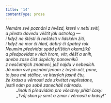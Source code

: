 ```yaml
---
title: '14'
contentType: prose
---
```


<section>

_Nemám své poznání z hvězd, které v nebi svítí,  
a přesto dovedu věštit jak astrolog —  
i když ne štěstí či neštěstí v lidském žití,  
i když ne mor či hlad, dobrý či špatný rok.  
Neumím předvídat spád příštích okamžiků  
a předpovídat v nich hrom, vítr, déšť a sníh,  
anebo zase číst úspěchy panovníků  
z nesčetných znamení, jež najdu v nebesích.  
Já mám své poznání jenom z tvých očí, pane,  
to jsou mé stálice, ve kterých jasně čtu,  
že krása s věrností zde zkvétat nepřestane,  
jestli nám po sobě zanecháš náhradu.  
         Jinak ti předvídám pro všechny příští časy:  
         „Tvůj skon je smrt a zmar i věrnosti a krásy!“_

</section>
